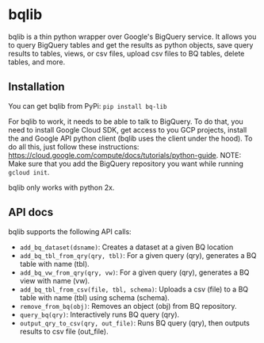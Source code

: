 # bqlib

bqlib is a thin python wrapper over Google's BigQuery service. It allows you to
query BigQuery tables and get the results as python objects, save query results
to tables, views, or csv files, upload csv files to BQ tables, delete tables,
and more.

## Installation
You can get bqlib from PyPi:
`pip install bq-lib`

For bqlib to work, it needs to be able to talk to BigQuery. To do that, you
need to install Google Cloud SDK, get access to you GCP projects, install the
and Google API python client (bqlib uses the client under the hood). To do all
this, just follow these instructions: https://cloud.google.com/compute/docs/tutorials/python-guide.
NOTE: Make sure that you add the BigQuery repository you want while running
`gcloud init`.

bqlib only works with python 2x.

## API docs

bqlib supports the following API calls:

* `add_bq_dataset(dsname)`: Creates a dataset at a given BQ location
* `add_bq_tbl_from_qry(qry, tbl)`: For a given query (qry), generates a BQ table
  with name (tbl).
* `add_bq_vw_from_qry(qry, vw)`: For a given query (qry), generates a BQ view with
  name (vw).
* `add_bq_tbl_from_csv(file, tbl, schema)`: Uploads a csv (file) to a BQ table with
  name (tbl) using schema (schema).
* `remove_from_bq(obj)`: Removes an object (obj) from BQ repository.
* `query_bq(qry)`: Interactively runs BQ query (qry).
* `output_qry_to_csv(qry, out_file)`: Runs BQ query (qry), then outputs results to csv
  file (out_file).
